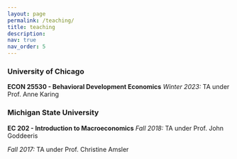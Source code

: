 ```yaml
---
layout: page
permalink: /teaching/
title: teaching
description:
nav: true
nav_order: 5
---
```


### University of Chicago

**ECON 25530 - Behavioral Development Economics**
*Winter 2023:* TA under Prof. Anne Karing

### Michigan State University

**EC 202 - Introduction to Macroeconomics**
*Fall 2018:* TA under Prof. John Goddeeris

*Fall 2017:* TA under Prof. Christine Amsler
